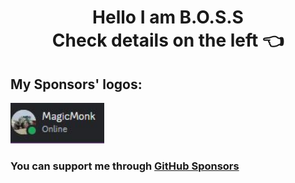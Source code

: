 <div align="center">
  <h1>
    Hello I am B.O.S.S<br>
    Check details on the left 👈
  </h1>
</div>

## My Sponsors' logos:
<img src="img/sponsor_logo1.jpg" width="150" title="MagicMonk7" alt="MagicMonk7">

### You can support me through [GitHub Sponsors](https://github.com/sponsors/BxOxSxS)

